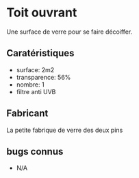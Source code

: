 # Toit ouvrant

Une surface de verre pour se faire décoiffer.

## Caratéristiques

- surface: 2m2
- transparence: 56%
- nombre: 1
- filtre anti UVB

## Fabricant

La petite fabrique de verre des deux pins

## bugs connus

- N/A
